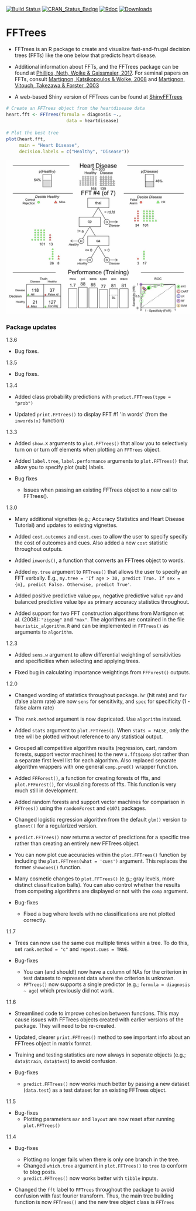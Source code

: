 [![Build Status](https://travis-ci.org/ndphillips/FFTrees.svg?branch=master)](https://travis-ci.org/ndphillips/FFTrees)
[![CRAN_Status_Badge](http://www.r-pkg.org/badges/version/FFTrees)](https://CRAN.R-project.org/package=FFTrees)
[![Rdoc](http://www.rdocumentation.org/badges/version/FFTrees)](http://www.rdocumentation.org/packages/FFTrees)
[![Downloads](http://cranlogs.r-pkg.org/badges/FFTrees?color=brightgreen)](http://www.r-pkg.org/pkg/FFTrees)

# FFTrees

- FFTrees is an R package to create and visualize fast-and-frugal decision trees (FFTs) like the one below that predicts heart disease.

- Additional information about FFTs, and the FFTrees package can be found at [Phillips, Neth, Woike & Gaissmaier, 2017](http://journal.sjdm.org/17/17217/jdm17217.pdf). For seminal papers on FFTs, consult [Martignon, Katsikopoulos & Woike,  2008](http://www.sciencedirect.com/science/article/pii/S0022249608000370) and [Martignon, Vitouch, Takezawa & Forster, 2003 ](https://books.google.ch/books?hl=en&lr=&id=J9DdqEFo29AC&oi=fnd&pg=PA189&dq=martignon+and+yet+enlightened&ots=u9nvGtvQdz&sig=OFkVfi8xLDIzE1Lecb5HQnYA6Fo#v=onepage&q=martignon%20and%20yet%20enlightened&f=false)

- A web-based Shiny version of FFTrees can be found at [ShinyFFTrees](https://econpsychbasel.shinyapps.io/ShinyFFTrees/)


```R
# Create an FFTrees object from the heartdisease data
heart.fft <- FFTrees(formula = diagnosis ~., 
                       data = heartdisease)
                       
# Plot the best tree
plot(heart.fft,
     main = "Heart Disease", 
     decision.labels = c("Healthy", "Disease"))
```

![](inst/HeartFFT.jpg)



### Package updates

1.3.6

- Bug fixes.

1.3.5

- Bug fixes.

1.3.4

- Added class probability predictions with `predict.FFTrees(type = "prob")`

- Updated `print.FFTrees()` to display FFT #1 'in words' (from the `inwords(x)` function)

1.3.3

- Added `show.X` arguments to `plot.FFTrees()` that allow you to selectively turn on or turn off elements when plotting an `FFTrees` object.

- Added `label.tree`, `label.performance` arguments to `plot.FFTrees()` that allow you to specify plot (sub) labels. 

- Bug fixes
    - Issues when passing an existing FFTrees object to a new call to FFTrees().


1.3.0

- Many additional vignettes (e.g.; Accuracy Statistics and Heart Disease Tutorial) and updates to existing vignettes.

- Added `cost.outcomes` and `cost.cues` to allow the user to specify specify the cost of outcomes and cues. Also added a new `cost` statistic throughout outputs.

- Added `inwords()`, a function that converts an FFTrees object to words.

- Added `my.tree` argument to `FFTrees()` that allows the user to specify an FFT verbally. E.g., `my.tree = 'If age > 30, predict True. If sex = {m}, predict False. Otherwise, predict True'`.

- Added positive predictive value `ppv`, negative predictive value `npv` and balanced predictive value `bpv` as primary accuracy statistics throughout.

- Added support for two FFT construction algorithms from Martignon et al. (2008): `"zigzag"` and `"max"`. The algorithms are contained in the file `heuristic_algorithm.R` and can be implemented in `FFTrees()` as arguments to `algorithm`.

1.2.3

- Added `sens.w` argument to allow differential weighting of sensitivities and specificities when selecting and applying trees.

- Fixed bug in calculating importance weightings from `FFForest()` outputs.

1.2.0

- Changed wording of statistics throughout package. `hr` (hit rate) and `far` (false alarm rate) are now `sens` for sensitivity, and `spec` for specificity (1 - false alarm rate)

- The `rank.method` argument is now depricated. Use `algorithm` instead.

- Added `stats` argument to `plot.FFTrees()`. When `stats = FALSE`, only the tree will be plotted without reference to any statistical output.

- Grouped all competitive algorithm results (regression, cart, random forests, support vector machines) to the new `x.fft$comp` slot rather than a separate first level list for each algorithm. Also replaced separate algorithm wrappers with one general `comp.pred()` wrapper function.

- Added `FFForest()`, a function for creating forests of ffts, and `plot.FFForest()`, for visualizing forests of ffts. This function is very much still in development.

- Added random forests and support vector machines for comparison in `FFTrees()` using the `randomForest` and `e1071` packages.

- Changed logistic regression algorithm from the default `glm()` version to `glmnet()` for a regularized version.

- `predict.FFTrees()` now returns a vector of predictions for a specific tree rather than creating an entirely new FFTrees object.

- You can now plot cue accuracies within the `plot.FFTrees()` function by including the `plot.FFTrees(what = 'cues')` argument. This replaces the former `showcues()` function.

- Many cosmetic changes to `plot.FFTrees()` (e.g.; gray levels, more distinct classification balls). You can also control whether the results from competing algorithms are displayed or not with the `comp` argument.

- Bug-fixes
    - Fixed a bug where levels with no classifications are not plotted correctly.

1.1.7

- Trees can now use the same cue multiple times within a tree. To do this, set `rank.method = "c"` and `repeat.cues = TRUE`.

- Bug-fixes
   - You can (and should!) now have a column of NAs for the criterion in test datasets to represent data where the criterion is unknown.
   - `FFTrees()` now supports a single predictor (e.g.; `formula = diagnosis ~ age`) which previously did not work.

1.1.6

- Streamlined code to improve cohesion between functions. This may cause issues with FFTrees objects created with earlier versions of the package. They will need to be re-created.
- Updated, clearer `print.FFTrees()` method to see important info about an FFTrees object in matrix format.
- Training and testing statistics are now always in seperate objects (e.g.; `data$train`, `data$test`) to avoid confusion.

- Bug-fixes
    - `predict.FFTrees()` now works much better by passing a new dataset (`data.test`) as a test dataset for an existing FFTrees object.

1.1.5

- Bug-fixes
    - Plotting parameters `mar` and `layout` are now reset after running `plot.FFTrees()`

1.1.4

- Bug-fixes
    - Plotting no longer fails when there is only one branch in the tree.
    - Changed `which.tree` argument in `plot.FFTrees()` to `tree` to conform to blog posts.
    - `predict.FFTrees()` now works better with `tibble` inputs.
    
- Changed the `fft` label to `FFTrees` throughout the package to avoid confusion with fast fourier transform. Thus, the main tree building function is now `FFTrees()` and the new tree object class is `FFTrees`


